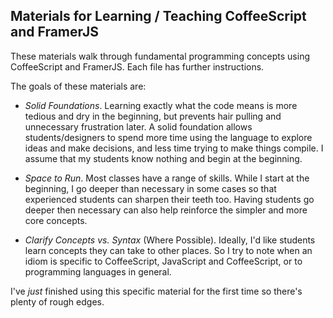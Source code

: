 ## Materials for Learning / Teaching CoffeeScript and FramerJS

These materials walk through fundamental programming concepts using CoffeeScript and FramerJS. 
Each file has further instructions.

The goals of these materials are:

- *Solid Foundations*. Learning exactly what the code means is more tedious and dry in the beginning, but prevents hair pulling and unnecessary frustration later. A solid foundation allows students/designers to spend more time using the language to explore ideas and make decisions, and less time trying to make things compile. I assume that my students know nothing and begin at the beginning. 

- *Space to Run*. Most classes have a range of skills. While I start at the beginning, I go deeper than necessary in some cases so that experienced students can sharpen their teeth too. Having students go deeper then necessary can also help reinforce the simpler and more core concepts.

- *Clarify Concepts vs. Syntax* (Where Possible). Ideally, I'd like students learn concepts they can take to other places. So I try to note when an idiom is specific to CoffeeScript, JavaScript and CoffeeScript, or to programming languages in general.


I've _just_ finished using this specific material for the first time so there's plenty of rough edges.
